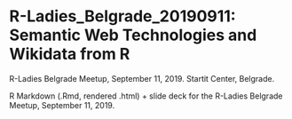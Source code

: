 # R-Ladies_Belgrade_20190911: Semantic Web Technologies and Wikidata from R
R-Ladies Belgrade Meetup, September 11, 2019. Startit Center, Belgrade.

R Markdown (.Rmd, rendered .html) + slide deck for the R-Ladies Belgrade Meetup, September 11, 2019.
